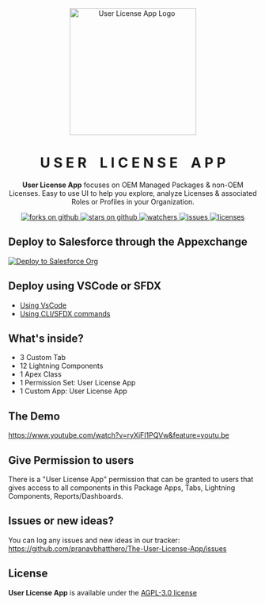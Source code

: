 <div align="center">
  <img src="https://appexchange.salesforce.com/image_host/e0ebcae5-543d-4614-806c-23bcc9b71214.png" width="256" alt="User License App Logo" />
  <h1>
    U S E R &nbsp;&nbsp; L I C E N S E &nbsp;&nbsp;  A P P
  </h1>
  <p>
    <b>User License App</b> focuses on OEM Managed Packages & non-OEM Licenses. Easy to use UI to help you explore, analyze Licenses & associated Roles or Profiles in your Organization.
  </p>
  <a href="https://github.com/pranavbhatthero/The-User-License-App/network/members">
    <img alt="forks on github" src="https://img.shields.io/github/forks/pranavbhatthero/The-User-License-App?style=flat-square&logoColor=blue">
  </a>
  <a href="https://github.com/pranavbhatthero/The-User-License-App/stargazers">
    <img alt="stars on github" src="https://img.shields.io/github/stars/pranavbhatthero/The-User-License-App?style=flat-square">
  </a>
  <a href="https://github.com/pranavbhatthero/The-User-License-App/watchers">
    <img alt="watchers" src="https://img.shields.io/github/watchers/pranavbhatthero/The-User-License-App?style=flat-square">
  </a>
  <a href="https://github.com/pranavbhatthero/The-User-License-App/issues">
    <img alt="issues" src="https://img.shields.io/github/issues-raw/pranavbhatthero/The-User-License-App?style=flat-square">
  </a>
  <a href="https://opensource.org/licenses/MIT">
    <img alt="licenses" src="https://img.shields.io/badge/License-MIT-yellow.svg">
  </a>
</div>

## Deploy to Salesforce through the Appexchange 

<a href="https://appexchange.salesforce.com/appxListingDetail?listingId=c1cff1ac-92b6-4b34-a605-5f1ce21e2a75&tab=d&other_source=AppExchange+Browse&cta=gin">
  <img alt="Deploy to Salesforce Org" src="https://raw.githubusercontent.com/afawcett/githubsfdeploy/master/deploy.png">
</a>

## Deploy using VSCode or SFDX

- [Using VsCode](https://trailhead.salesforce.com/content/learn/projects/quickstart-vscode-salesforce/use-vscode-for-salesforce)
- [Using CLI/SFDX commands](https://trailhead.salesforce.com/content/learn/modules/sfdx_app_dev/sfdx_app_dev_setup_dx)

## What's inside?

- 3 Custom Tab
- 12 Lightning Components
- 1 Apex Class
- 1 Permission Set: User License App
- 1 Custom App: User License App

## The Demo

https://www.youtube.com/watch?v=ryXjFI1PQVw&feature=youtu.be

## Give Permission to users 

There is a "User License App" permission that can be granted to users that gives access to all components in this Package Apps, Tabs, Lightning Components, Reports/Dashboards. 

## Issues or new ideas?

You can log any issues and new ideas in our tracker: https://github.com/pranavbhatthero/The-User-License-App/issues

## License

<b>User License App</b> is available under the [AGPL-3.0 license](https://github.com/pranavbhatthero/The-User-License-App/blob/main/LICENSE)
